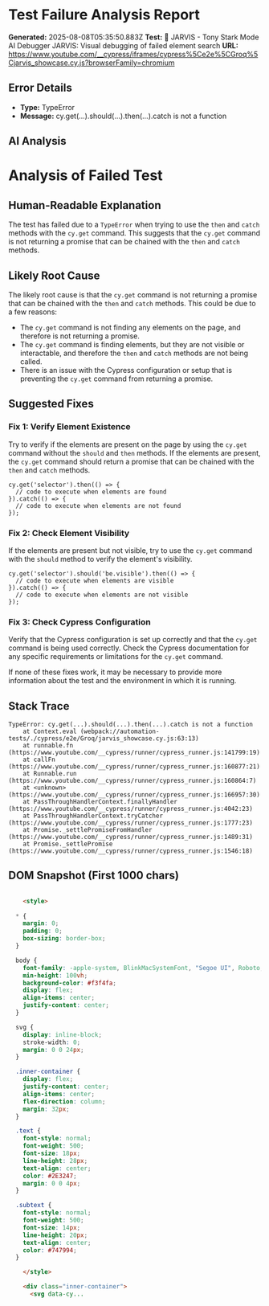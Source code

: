
# Test Failure Analysis Report

**Generated:** 2025-08-08T05:35:50.883Z
**Test:** 🤖 JARVIS - Tony Stark Mode AI Debugger JARVIS: Visual debugging of failed element search
**URL:** https://www.youtube.com/__cypress/iframes/cypress%5Ce2e%5CGroq%5Cjarvis_showcase.cy.js?browserFamily=chromium

## Error Details
- **Type:** TypeError
- **Message:** cy.get(...).should(...).then(...).catch is not a function

## AI Analysis
# Analysis of Failed Test

## Human-Readable Explanation

The test has failed due to a `TypeError` when trying to use the `then` and `catch` methods with the `cy.get` command. This suggests that the `cy.get` command is not returning a promise that can be chained with the `then` and `catch` methods.

## Likely Root Cause

The likely root cause is that the `cy.get` command is not returning a promise that can be chained with the `then` and `catch` methods. This could be due to a few reasons:

* The `cy.get` command is not finding any elements on the page, and therefore is not returning a promise.
* The `cy.get` command is finding elements, but they are not visible or interactable, and therefore the `then` and `catch` methods are not being called.
* There is an issue with the Cypress configuration or setup that is preventing the `cy.get` command from returning a promise.

## Suggested Fixes

### Fix 1: Verify Element Existence

Try to verify if the elements are present on the page by using the `cy.get` command without the `should` and `then` methods. If the elements are present, the `cy.get` command should return a promise that can be chained with the `then` and `catch` methods.

```cypress
cy.get('selector').then(() => {
  // code to execute when elements are found
}).catch(() => {
  // code to execute when elements are not found
});
```

### Fix 2: Check Element Visibility

If the elements are present but not visible, try to use the `cy.get` command with the `should` method to verify the element's visibility.

```cypress
cy.get('selector').should('be.visible').then(() => {
  // code to execute when elements are visible
}).catch(() => {
  // code to execute when elements are not visible
});
```

### Fix 3: Check Cypress Configuration

Verify that the Cypress configuration is set up correctly and that the `cy.get` command is being used correctly. Check the Cypress documentation for any specific requirements or limitations for the `cy.get` command.

If none of these fixes work, it may be necessary to provide more information about the test and the environment in which it is running.

## Stack Trace
```
TypeError: cy.get(...).should(...).then(...).catch is not a function
    at Context.eval (webpack://automation-tests/./cypress/e2e/Groq/jarvis_showcase.cy.js:63:13)
    at runnable.fn (https://www.youtube.com/__cypress/runner/cypress_runner.js:141799:19)
    at callFn (https://www.youtube.com/__cypress/runner/cypress_runner.js:160877:21)
    at Runnable.run (https://www.youtube.com/__cypress/runner/cypress_runner.js:160864:7)
    at <unknown> (https://www.youtube.com/__cypress/runner/cypress_runner.js:166957:30)
    at PassThroughHandlerContext.finallyHandler (https://www.youtube.com/__cypress/runner/cypress_runner.js:4042:23)
    at PassThroughHandlerContext.tryCatcher (https://www.youtube.com/__cypress/runner/cypress_runner.js:1777:23)
    at Promise._settlePromiseFromHandler (https://www.youtube.com/__cypress/runner/cypress_runner.js:1489:31)
    at Promise._settlePromise (https://www.youtube.com/__cypress/runner/cypress_runner.js:1546:18)
```

## DOM Snapshot (First 1000 chars)
```html

    <style>
      
  * { 
    margin: 0;
    padding: 0;
    box-sizing: border-box;
  }

  body {
    font-family: -apple-system, BlinkMacSystemFont, "Segoe UI", Roboto, Oxygen-Sans, Ubuntu, Cantarell, "Helvetica Neue", Helvetica, Arial, sans-serif;
    min-height: 100vh;
    background-color: #f3f4fa;
    display: flex;
    align-items: center;
    justify-content: center;
  }

  svg {
    display: inline-block;
    stroke-width: 0;
    margin: 0 0 24px;
  }

  .inner-container {
    display: flex;
    justify-content: center;
    align-items: center;
    flex-direction: column;
    margin: 32px;
  }

  .text {
    font-style: normal;
    font-weight: 500;
    font-size: 18px;
    line-height: 28px;
    text-align: center;
    color: #2E3247;
    margin: 0 0 4px;
  }

  .subtext {
    font-style: normal;
    font-weight: 500;
    font-size: 14px;
    line-height: 20px;
    text-align: center;
    color: #747994;
  }

    </style>

    <div class="inner-container">
      <svg data-cy...
```
